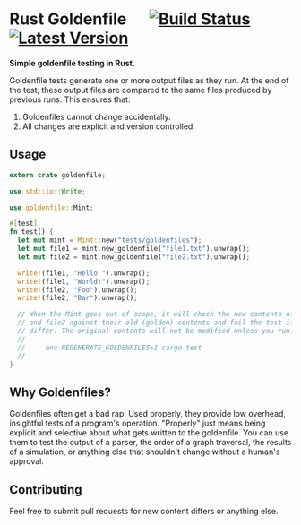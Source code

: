 # Rust Goldenfile &emsp; [![Build Status](https://api.travis-ci.org/calder/rust-goldenfile.svg?branch=master)](https://travis-ci.org/calder/rust-goldenfile) [![Latest Version](https://img.shields.io/crates/v/goldenfile.svg)](https://crates.io/crates/goldenfile)

**Simple goldenfile testing in Rust.**

Goldenfile tests generate one or more output files as they run. At the end of the test, these output files are compared to the same files produced by previous runs. This ensures that:

  1. Goldenfiles cannot change accidentally.
  2. All changes are explicit and version controlled.

## Usage

```rust
extern crate goldenfile;

use std::io::Write;

use goldenfile::Mint;

#[test]
fn test() {
  let mut mint = Mint::new("tests/goldenfiles");
  let mut file1 = mint.new_goldenfile("file1.txt").unwrap();
  let mut file2 = mint.new_goldenfile("file2.txt").unwrap();

  write!(file1, "Hello ").unwrap();
  write!(file1, "World!").unwrap();
  write!(file2, "Foo").unwrap();
  write!(file2, "Bar").unwrap();

  // When the Mint goes out of scope, it will check the new contents of file1
  // and file2 against their old (golden) contents and fail the test if they
  // differ. The original contents will not be modified unless you run:
  //
  //     env REGENERATE_GOLDENFILES=1 cargo test
  //
}
```

## Why Goldenfiles?

Goldenfiles often get a bad rap. Used properly, they provide low overhead, insightful tests of a program's operation. "Properly" just means being explicit and selective about what gets written to the goldenfile. You can use them to test the output of a parser, the order of a graph traversal, the results of a simulation, or anything else that shouldn't change without a human's approval.

## Contributing

Feel free to submit pull requests for new content differs or anything else.
